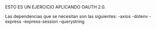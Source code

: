 ESTO ES UN EJERCICIO APLICANDO OAUTH 2.0.


Las dependencias que se necesitan son las siguientes:
    -axios
    -dotenv
    -express
    -express-session
    -querystring
